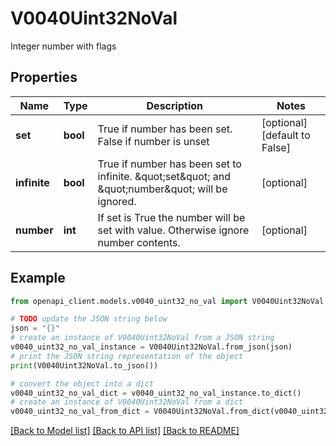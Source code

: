 # V0040Uint32NoVal

Integer number with flags

## Properties

Name | Type | Description | Notes
------------ | ------------- | ------------- | -------------
**set** | **bool** | True if number has been set. False if number is unset | [optional] [default to False]
**infinite** | **bool** | True if number has been set to infinite. \&quot;set\&quot; and \&quot;number\&quot; will be ignored. | [optional] 
**number** | **int** | If set is True the number will be set with value. Otherwise ignore number contents. | [optional] 

## Example

```python
from openapi_client.models.v0040_uint32_no_val import V0040Uint32NoVal

# TODO update the JSON string below
json = "{}"
# create an instance of V0040Uint32NoVal from a JSON string
v0040_uint32_no_val_instance = V0040Uint32NoVal.from_json(json)
# print the JSON string representation of the object
print(V0040Uint32NoVal.to_json())

# convert the object into a dict
v0040_uint32_no_val_dict = v0040_uint32_no_val_instance.to_dict()
# create an instance of V0040Uint32NoVal from a dict
v0040_uint32_no_val_from_dict = V0040Uint32NoVal.from_dict(v0040_uint32_no_val_dict)
```
[[Back to Model list]](../README.md#documentation-for-models) [[Back to API list]](../README.md#documentation-for-api-endpoints) [[Back to README]](../README.md)


